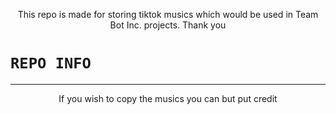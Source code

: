 <p align="center">
This repo is made for storing tiktok musics which would be used in Team Bot Inc. projects. Thank you
</p>

# ```REPO INFO```
<p align="center">

<p align='center'>
    </p>

-------

<p align="center">
If you wish to copy the musics you can but put credit
</p>
